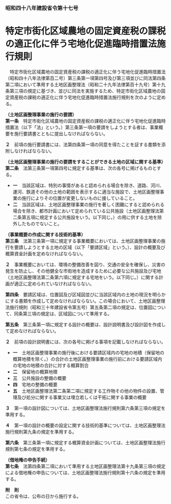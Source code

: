 ### 昭和四十八年建設省令第十七号  
# 特定市街化区域農地の固定資産税の課税の適正化に伴う宅地化促進臨時措置法施行規則  
　特定市街化区域農地の固定資産税の課税の適正化に伴う宅地化促進臨時措置法（昭和四十八年法律第百二号）第三条第一項第四号及び第三項並びに同法第四条第二項において準用する土地区画整理法（昭和二十九年法律第百十九号）第十九条第三項の規定に基づき、並びに同法を実施するため、特定市街化区域農地の固定資産税の課税の適正化に伴う宅地化促進臨時措置法施行規則を次のように定める。  
  
**（土地区画整理事業の施行の要請）**  
**第一条**　特定市街化区域農地の固定資産税の課税の適正化に伴う宅地化促進臨時措置法（以下「法」という。）第三条第一項の要請をしようとする者は、事業概要を施行要請書とともに提出しなければならない。  
  
**２**　前項の施行要請書には、法第四条第一項の同意を得たことを証する書類を添附しなければならない。  
  
**（土地区画整理事業の施行の要請をすることができる土地の区域に関する基準）**  
**第二条**　法第三条第一項第四号に規定する基準は、次の各号に掲げるものとする。  
* **一**　当該区域は、特別の事情があると認められる場合を除き、道路、河川、運河、鉄道その他の土地の範囲を表示するに適当な施設で、土地区画整理事業の施行によりその位置が変更しないものに接していること。  
* **二**　当該区域は、土地区画整理事業の施行を著しく困難にすると認められる場合を除き、都市計画において定められている公共施設（土地区画整理法第二条第五項に規定する公共施設をいう。以下同じ。）の用に供する土地を除外したものでないこと。  
  
**（事業概要の作成に関する技術的基準）**  
**第三条**　法第三条第一項に規定する事業概要においては、土地区画整理事業の施行を要請しようとする土地の区域（以下「要請区域」という。）、設計の概要及び概算資金計画を定めなければならない。  
  
**２**　事業概要においては、環境の整備改善を図り、交通の安全を確保し、災害の発生を防止し、その他健全な市街地を造成するために必要な公共施設及び宅地（土地区画整理法第二条第六項に規定する宅地をいう。以下同じ。）に関する計画が適正に定められていなければならない。  
  
**第四条**　要請区域は、位置図及び区域図並びに当該区域内の土地の現況を明らかにする書類を作成して定めなければならない。この場合において、土地区画整理法施行規則（昭和三十年建設省令第五号）第五条第二項の規定は、位置図について、同条第三項の規定は、区域図について準用する。  
  
**第五条**　第三条第一項に規定する設計の概要は、設計説明書及び設計図を作成して定めなければならない。  
  
**２**　前項の設計説明書には、次の各号に掲げる事項を記載しなければならない。  
* **一**　土地区画整理事業の施行後における要請区域内の宅地の地積（保留地の概算地積を除く。）の合計の土地区画整理事業の施行前における要請区域内の宅地の地積の合計に対する概算割合  
* **二**　保留地の概算地積  
* **三**　公共施設の整備の概要  
* **四**　宅地の整備の概要  
* **五**　土地区画整理法第二条第二項に規定する工作物その他の物件の設置、管理及び処分に関する事業又は埋立若しくは干拓に関する事業の概要  
  
**３**　第一項の設計図については、土地区画整理法施行規則第六条第三項の規定を準用する。  
  
**４**　第一項の設計の概要の設定に関する技術的基準については、土地区画整理法施行規則第九条の規定を準用する。  
  
**第六条**　第三条第一項に規定する概算資金計画については、土地区画整理法施行規則第七条の規定を準用する。  
  
**（借地権の申告手続）**  
**第七条**　法第四条第二項において準用する土地区画整理法第十九条第三項の規定による借地権の申告については、土地区画整理法施行規則第十六条の規定を準用する。  
  
**附　則**  
この省令は、公布の日から施行する。  
  
